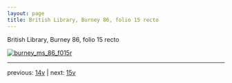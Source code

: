 ```yaml
---
layout: page
title: British Library, Burney 86, folio 15 recto
---
```


British Library, Burney 86, folio 15 recto

[![burney_ms_86_f015r](http://www.homermultitext.org/iipsrv?IIIF=/project/homer/pyramidal/deepzoom/bl/burney86imgs/v1/burney_ms_86_f015r.tif/full/800,/0/default.jpg)](http://www.homermultitext.org/ict2/?urn=urn:cite2:bl:burney86imgs.v1:burney_ms_86_f015r) 

---

previous:  [14v](../14v/) | next: [15v](../15v/)